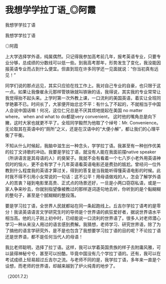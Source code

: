 # 我想学学拉丁语_◎阿霞

我想学学拉丁语

我想学学拉丁语

◎阿霞

上大学选择学外语，纯属偶然。只记得我参加高考前几年，报考英语专业，只要专业分够，总成绩的分数线可以低一些。到我高考那年，形势发生了变化，我没能因报英语专业而占到什么便宜。但直到现在许多同学还一见面就说：“你当初真有远见！”

同学们说的那点远见，其实只应验在找工作上。我对自己专业的自豪，也只限于这一点。如果让我像崔永元那样管铁锹就叫铁锹的话，我得说，其实我的专业常常让我觉得抬不起头来。上学时第一次外教上课，一口流利的美国英语，着实让全班同学艳慕不已。时间长了，大家便开始忿忿不平：有什么了不起的，不就相当于中国人会说中国话嘛！何况，这位仁兄总是不厌其烦地提起在美国 no matter where， when and what to do都是very convenient， 这时他的嘴角总是向下撇，这时大家也就更不平了。全班同学毅然为他取了个绰号：Mr. Convenience。无论取其在英语中的“厕所”之义，还是在汉语中的“大便小解”，都让我们的心理平衡了平衡。

不知从什么时候起，我脑中滋生出一种念头，学学拉丁语。我甚至有一种创作优美的拉丁文诗歌的冲动。我要是学拉丁语，就没有人能在我面前摆native speaker（所讲语言是其母语的人）的臭架子。我就不会有看着一个七八岁小老外用英语神侃时的恼火，更不会有学了十几年英语看英语电影还是费劲的尴尬。曾经问一位外教到什么程度我的英语才算过关，得到的答复是当我能听得懂英语电影的时候。此时我不得不引用小女常说的一句话：这不公平！用母语做戏的人，怎会了解学外语人的苦衷？碰到电影里高贵、正式点的场景还好，一旦是小两口窃窃私语，或是一家人争来吵去，你就别指望像被教过的那样逐词逐句地去听，你听到的是个黏糊糊的整句子，甚至是个腻糊糊的整段落。

要是学习拉丁语，全世界人民就都站在同一条起跑线上。丘吉尔学拉丁语考的是零分！我读英语语言文学研究生时的导师是个世界语的疯狂爱好者，据说世界语水平相当高。他的儿子刚上初中时，已经能说一口流利的世界语了。很多人对老师潜心学习一种从来没人用过的语言感到费解。我猜想，老师学习、研究世界语，除了为了搞他的语言学研究外，是不是也包含了我想要学习拉丁语的目的呢？不论拉丁语还是世界语，都不是任何当代人的母语！

我比老师聪明，选择了拉丁语。这样，我可以学着英国贵族的样子去附庸风雅，可以装得神秘兮兮，甚至可以扮酷，毕竟中国没有几个学拉丁语的。还有，我可以在考试成绩上轻易超过丘吉尔之流。与老师不同的是，我学拉丁语，多年来一直是个设想，而老师的世界语，却越来越到了炉火纯青的地步了。

（2001.7.2）